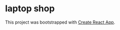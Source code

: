 # laptop shop

This project was bootstrapped with [Create React App](https://github.com/facebook/create-react-app).

